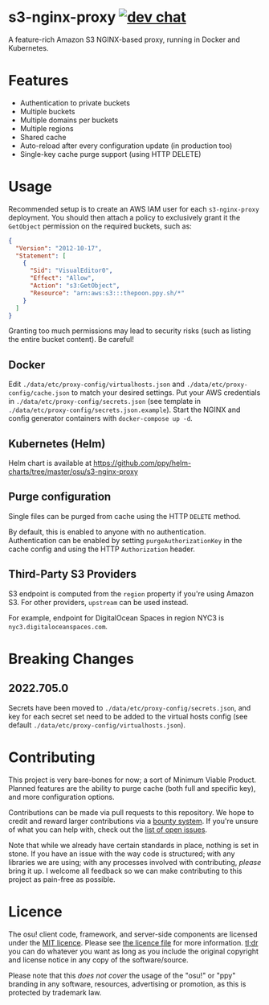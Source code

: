 # s3-nginx-proxy [![dev chat](https://discordapp.com/api/guilds/188630481301012481/widget.png?style=shield)](https://discord.gg/ppy)

A feature-rich Amazon S3 NGINX-based proxy, running in Docker and Kubernetes.

# Features

- Authentication to private buckets
- Multiple buckets
- Multiple domains per buckets
- Multiple regions
- Shared cache
- Auto-reload after every configuration update (in production too)
- Single-key cache purge support (using HTTP DELETE)

# Usage

Recommended setup is to create an AWS IAM user for each `s3-nginx-proxy` deployment. You should then attach a policy to exclusively grant it the `GetObject` permission on the required buckets, such as:
```json
{
  "Version": "2012-10-17",
  "Statement": [
    {
      "Sid": "VisualEditor0",
      "Effect": "Allow",
      "Action": "s3:GetObject",
      "Resource": "arn:aws:s3:::thepoon.ppy.sh/*"
    }
  ]
}
```

Granting too much permissions may lead to security risks (such as listing the entire bucket content). Be careful!

## Docker

Edit `./data/etc/proxy-config/virtualhosts.json` and `./data/etc/proxy-config/cache.json` to match your desired settings.
Put your AWS credentials in `./data/etc/proxy-config/secrets.json` (see template in `./data/etc/proxy-config/secrets.json.example`).
Start the NGINX and config generator containers with `docker-compose up -d`.

## Kubernetes (Helm)

Helm chart is available at https://github.com/ppy/helm-charts/tree/master/osu/s3-nginx-proxy

## Purge configuration

Single files can be purged from cache using the HTTP `DELETE` method.

By default, this is enabled to anyone with no authentication.  
Authentication can be enabled by setting `purgeAuthorizationKey` in the cache config and using the HTTP `Authorization` header.

## Third-Party S3 Providers

S3 endpoint is computed from the `region` property if you're using Amazon S3. For other providers, `upstream` can be used instead.

For example, endpoint for DigitalOcean Spaces in region NYC3 is `nyc3.digitaloceanspaces.com`.

# Breaking Changes

## 2022.705.0

Secrets have been moved to `./data/etc/proxy-config/secrets.json`, and key for each secret set need to be added to the virtual hosts config (see default `./data/etc/proxy-config/virtualhosts.json`).

# Contributing

This project is very bare-bones for now; a sort of Minimum Viable Product.  
Planned features are the ability to purge cache (both full and specific key), and more configuration options.

Contributions can be made via pull requests to this repository. We hope to credit and reward larger contributions via a [bounty system](https://www.bountysource.com/teams/ppy). If you're unsure of what you can help with, check out the [list of open issues](https://github.com/ppy/s3-nginx-proxy/issues).

Note that while we already have certain standards in place, nothing is set in stone. If you have an issue with the way code is structured; with any libraries we are using; with any processes involved with contributing, *please* bring it up. I welcome all feedback so we can make contributing to this project as pain-free as possible.

# Licence

The osu! client code, framework, and server-side components are licensed under the [MIT licence](https://opensource.org/licenses/MIT). Please see [the licence file](LICENCE) for more information. [tl;dr](https://tldrlegal.com/license/mit-license) you can do whatever you want as long as you include the original copyright and license notice in any copy of the software/source.

Please note that this *does not cover* the usage of the "osu!" or "ppy" branding in any software, resources, advertising or promotion, as this is protected by trademark law.
